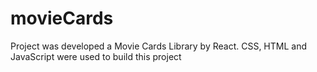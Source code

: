 # movieCards
Project was developed a Movie Cards Library by React. CSS, HTML and JavaScript were used to build this project
